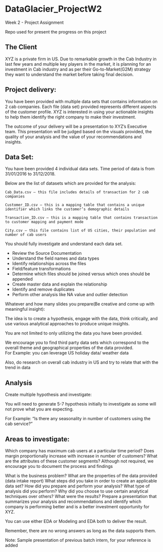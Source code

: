 # DataGlacier_ProjectW2
Week 2 - Project Assignment

Repo used for present the progress on this project


## The Client

XYZ is a private firm in US. Due to remarkable growth in the Cab Industry in last few years and multiple key players in the market, it is planning for an investment in Cab industry and as per their Go-to-Market(G2M) strategy they want to understand the market before taking final decision.

## Project delivery:

You have been provided with multiple data sets that contains information on 2 cab companies. Each file (data set) provided represents different aspects of the customer profile. XYZ is interested in using your actionable insights to help them identify the right company to make their investment.

The outcome of your delivery will be a presentation to XYZ’s Executive team. This presentation will be judged based on the visuals provided, the quality of your analysis and the value of your recommendations and insights. 

## Data Set:

You have been provided 4 individual data sets. Time period of data is from 31/01/2016 to 31/12/2018.

Below are the list of datasets which are provided for the analysis:

    Cab_Data.csv – this file includes details of transaction for 2 cab companies

    Customer_ID.csv – this is a mapping table that contains a unique identifier which links the customer’s demographic details

    Transaction_ID.csv – this is a mapping table that contains transaction to customer mapping and payment mode

    City.csv – this file contains list of US cities, their population and number of cab users 

You should fully investigate and understand each data set.

- Review the Source Documentation
- Understand the field names and data types
- Identify relationships across the files
- Field/feature transformations
- Determine which files should be joined versus which ones should be appended
- Create master data and explain the relationship
- Identify and remove duplicates
- Perform other analysis like NA value and outlier detection
 

Whatever and how many slides you prepare(Be creative and come up with meaningful insight):

The idea is to create a hypothesis, engage with the data, think critically, and use various analytical approaches to produce unique insights.

You are not limited to only utilizing the data you have been provided.

We encourage you to find third party data sets which correspond to the overall theme and geographical properties of the data provided.  
For Example: you can leverage US holiday data/ weather data

Also, do research on overall cab industry in US and try to relate that with the trend in data

## Analysis

Create multiple hypothesis and investigate:

You will need to generate 5-7 hypothesis initially to investigate as some will not prove what you are expecting.

For Example: “Is there any seasonality in number of customers using the cab service?”

## Areas to investigate:

Which company has maximum cab users at a particular time period?
Does margin proportionally increase with increase in number of customers?
What are the attributes of these customer segments?
Although not required, we encourage you to document the process and findings

What is the business problem?
What are the properties of the data provided (data intake report)
What steps did you take in order to create an applicable data set?
How did you prepare and perform your analysis?
What type of analysis did you perform?
Why did you choose to use certain analytical techniques over others?
What were the results?
Prepare a presentation that summarizes your analysis and recommendations and identify which company is performing better and is a better investment opportunity for XYZ.

You can use either EDA or Modeling and EDA both to deliver the result.

Remember, there are no wrong answers as long as the data supports them.

Note: Sample presentation of previous batch intern, for your reference is added
